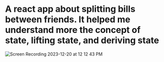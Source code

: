 # A react app about splitting bills between friends. It helped me understand more the concept of state, lifting state, and deriving state
![Screen Recording 2023-12-20 at 12 12 43 PM](https://github.com/adamafaye1945/tip-app-project/assets/46406662/74eb77c9-a07d-4c5c-b76f-e0faa9b439aa)

